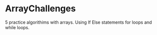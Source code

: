 # ArrayChallenges
5 practice algorithims with arrays. Using If Else statements for loops and while loops.

